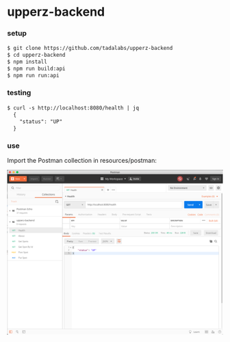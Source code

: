 # upperz-backend

### setup

```
$ git clone https://github.com/tadalabs/upperz-backend
$ cd upperz-backend
$ npm install
$ npm run build:api
$ npm run run:api

```

### testing

```
$ curl -s http://localhost:8080/health | jq
  {
    "status": "UP"
  }
```

### use

Import the Postman collection in resources/postman:

![upperz-backend Demo](postman.png?raw=true "upperz-backend")
